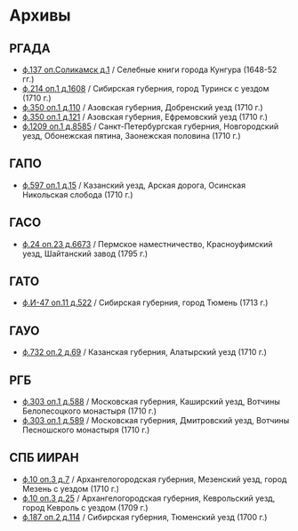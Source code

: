 
# Архивы

## РГАДА

* [ф.137 оп.Соликамск д.1](/Источники/РГАДА/137_Соликамск_1.md) / Селебные книги города Кунгура (1648-52 гг.)
* [ф.214 оп.1 д.1608](/Источники/РГАДА/214_1_1608.md) / Сибирская губерния, город Туринск с уездом (1710 г.)
* [ф.350 оп.1 д.110](/Источники/РГАДА/350_1_110.md) / Азовская губерния, Добренский уезд (1710 г.)
* [ф.350 оп.1 д.121](/Источники/РГАДА/350_1_121.md) / Азовская губерния, Ефремовский уезд (1710 г.)
* [ф.1209 оп.1 д.8585](/Источники/РГАДА/1209_1_8585.md) / Санкт-Петербургская губерния, Новгородский уезд, Обонежская пятина, Заонежская половина (1710 г.)

## ГАПО

* [ф.597 оп.1 д.15](/Источники/ГАПО/597_1_15.md) / Казанский уезд, Арская дорога, Осинская Никольская слобода (1710 г.)

## ГАСО

* [ф.24 оп.23 д.6673](/Источники/ГАСО/24_23_6673.md) / Пермское наместничество, Красноуфимский уезд, Шайтанский завод (1795 г.)

## ГАТО

* [ф.И-47 оп.11 д.522](/Источники/ГАТО/47_11_523.md) / Сибирская губерния, город Тюмень (1713 г.)

## ГАУО

* [ф.732 оп.2 д.69](/Источники/ГАУО/732_2_69.md) / Казанская губерния, Алатырский уезд (1710 г.)

## РГБ

* [ф.303 оп.1 д.588](/Источники/РГБ/303_1_588.md) / Московская губерния, Каширский уезд, Вотчины Белопесоцкого монастыря (1710 г.)
* [ф.303 оп.1 д.589](/Источники/РГБ/303_1_589.md) / Московская губерния, Дмитровский уезд, Вотчины Песношского монастыря (1710 г.)

## СПБ ИИРАН

* [ф.10 оп.3 д.7](/Источники/СПБ%20ИИРАН/10_3_7.md) / Архангелогородская губерния, Мезенский уезд, город Мезень с уездом (1710 г.)
* [ф.10 оп.3 д.25](/Источники/СПБ%20ИИРАН/10_3_25.md) / Архангелогородская губерния, Кеврольский уезд, город Кевроль с уездом (1709 г.)
* [ф.187 оп.2 д.114](/Источники/СПБ%20ИИРАН/187_2_114.md) / Сибирская губерния, Тюменский уезд (1700 г.)
